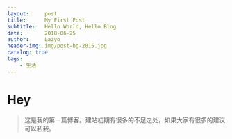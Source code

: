```yaml
---
layout:     post
title:      My First Post
subtitle:   Hello World, Hello Blog
date:       2018-06-25
author:     Lazyo
header-img: img/post-bg-2015.jpg
catalog: true
tags:
    - 生活
---
```


# Hey
>这是我的第一篇博客。建站初期有很多的不足之处，如果大家有很多的建议可以私我。

